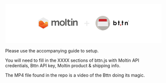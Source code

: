 ![alt tag](https://github.com/matthew1809/Bttn/blob/master/Artboard%201.png)

Please use the accompanying guide to setup.

You will need to fill in the XXXX sections of bttn.js with Moltin API credentials, Bttn API key, Moltin product & shipping info.

The MP4 file found in the repo is a video of the Bttn doing its magic.

